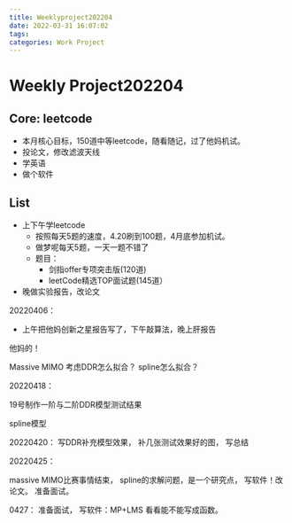 ```yaml
---
title: Weeklyproject202204
date: 2022-03-31 16:07:02
tags:
categories: Work Project
---
```

# Weekly Project202204

## Core: leetcode
* 本月核心目标，150道中等leetcode，随看随记，过了他妈机试。
* 投论文，修改滤波天线
* 学英语
* 做个软件
  

## List
* 上下午学leetcode
  * 按照每天5题的速度，4.20刷到100题，4月底参加机试。
  * 做梦呢每天5题，一天一题不错了
  * 题目：
     * 剑指offer专项突击版(120道)
     * leetCode精选TOP面试题(145道）
* 晚做实验报告，改论文
  
20220406：
* 上午把他妈创新之星报告写了，下午敲算法，晚上肝报告

他妈的！

Massive MIMO
考虑DDR怎么拟合？
spline怎么拟合？



20220418：

19号制作一阶与二阶DDR模型测试结果

spline模型

20220420：
写DDR补充模型效果，
补几张测试效果好的图，
写总结

20220425：

massive MIMO比赛事情结束，
spline的求解问题，是一个研究点，
写软件！改论文。
准备面试。

0427：
准备面试，
写软件：MP+LMS
看看能不能写成函数。
